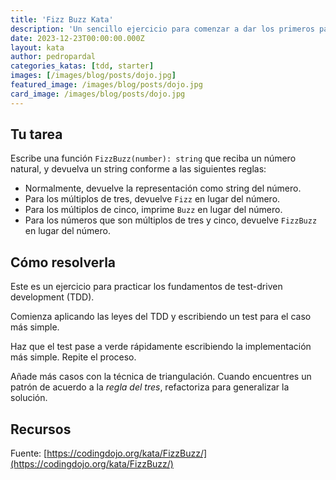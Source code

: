 ```yaml
---
title: 'Fizz Buzz Kata'
description: 'Un sencillo ejercicio para comenzar a dar los primeros pasos con test-driven development.'
date: 2023-12-23T00:00:00.000Z
layout: kata
author: pedropardal
categories_katas: [tdd, starter]
images: [/images/blog/posts/dojo.jpg]
featured_image: /images/blog/posts/dojo.jpg
card_image: /images/blog/posts/dojo.jpg
---
```


## Tu tarea

Escribe una función `FizzBuzz(number): string` que reciba un número natural, y devuelva un string conforme a las siguientes reglas:

- Normalmente, devuelve la representación como string del número.
- Para los múltiplos de tres, devuelve `Fizz` en lugar del número.
- Para los múltiplos de cinco, imprime `Buzz` en lugar del número.
- Para los números que son múltiplos de tres y cinco, devuelve `FizzBuzz` en lugar del número.

## Cómo resolverla

Este es un ejercicio para practicar los fundamentos de test-driven development (TDD).

Comienza aplicando las leyes del TDD y escribiendo un test para el caso más simple.

Haz que el test pase a verde rápidamente escribiendo la implementación más simple. Repite el proceso.

Añade más casos con la técnica de triangulación. Cuando encuentres un patrón de acuerdo a la *regla del tres*, refactoriza para generalizar la solución.

## Recursos

Fuente: [https://codingdojo.org/kata/FizzBuzz/](https://codingdojo.org/kata/FizzBuzz/)
